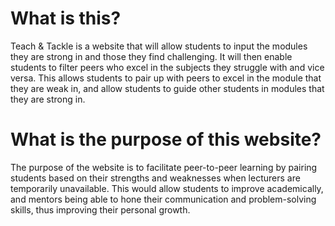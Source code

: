 # What is this?
Teach & Tackle is a website that will allow students to input the modules they are strong in and those they find challenging. It will then enable students to filter peers who excel in the subjects they struggle with and vice versa. This allows students to pair up with peers to excel in the module that they are weak in, and allow students to guide other students in modules that they are strong in.

# What is the purpose of this website?
The purpose of the website is to facilitate peer-to-peer learning by pairing students based on their strengths and weaknesses when lecturers are temporarily unavailable. This would allow students to improve academically, and mentors being able to hone their communication and problem-solving skills, thus improving their personal growth.
